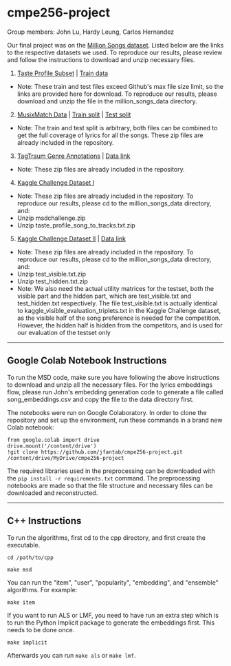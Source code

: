 # cmpe256-project

Group members: John Lu, Hardy Leung, Carlos Hernandez

Our final project was on the [Million Songs dataset](http://millionsongdataset.com/). Listed below are the links to the respective datasets we used. To reproduce our
results, please review and follow the instructions to download and unzip necessary files.

1. [Taste Profile Subset](http://millionsongdataset.com/tasteprofile/) | [Train data](http://millionsongdataset.com/sites/default/files/challenge/train_triplets.txt.zip) 
- Note: These train and test files exceed Github's max file size limit, so the links are provided here for download.  To reproduce our results, please download and unzip the file in the million_songs_data directory.
2. [MusixMatch Data](http://millionsongdataset.com/musixmatch/) | [Train split](http://millionsongdataset.com/sites/default/files/AdditionalFiles/mxm_dataset_train.txt.zip) | [Test split](http://millionsongdataset.com/sites/default/files/AdditionalFiles/mxm_dataset_test.txt.zip)
- Note: The train and test split is arbitrary, both files can be combined to get the full coverage of lyrics for all the songs. These zip files are already included in the repository.
3. [TagTraum Genre Annotations](http://www.tagtraum.com/msd_genre_datasets.html) | [Data link](https://www.tagtraum.com/genres/msd_tagtraum_cd1.cls.zip)
- Note: These zip files are already included in the repository.

4. [Kaggle Challenge Dataset I](https://www.kaggle.com/competitions/msdchallenge/data)
- Note: These zip files are already included in the repository. To reproduce our results, please cd to the million_songs_data directory, and:
- Unzip msdchallenge.zip
- Unzip taste_profile_song_to_tracks.txt.zip

5. [Kaggle Challenge Dataset II](http://millionsongdataset.com/challenge/#data1) | [Data link](http://millionsongdataset.com/sites/default/files/challenge/EvalDataYear1MSDWebsite.zip)
- Note: These zip files are already included in the repository. To reproduce our results, please cd to the million_songs_data directory, and:
- Unzip test_visible.txt.zip
- Unzip test_hidden.txt.zip
- Note: We also need the actual utility matrices for the testset, both the visible part and the hidden part, which are test_visible.txt and test_hidden.txt respectively. The file test_visible.txt is actually identical to kaggle_visible_evaluation_triplets.txt in the Kaggle Challenge dataset, as the visible half of the song preference is needed for the competition. However, the hidden half is hidden from the competitors, and is used for our evaluation of the testset only

---
## Google Colab Notebook Instructions

To run the MSD code, make sure you have following the above instructions to download and unzip all the necessary files. For the lyrics embeddings flow, please
run John's embedding generation code to generate a file called song_embeddings.csv and copy the file to the data directory first.

The notebooks were run on Google Colaboratory. In order to clone the repository and set up the environment, run these commands in a brand new Colab notebook:

```
from google.colab import drive
drive.mount('/content/drive')
!git clone https://github.com/jfantab/cmpe256-project.git /content/drive/MyDrive/cmpe256-project
```

The required libraries used in the preprocessing can be downloaded with the `pip install -r requirements.txt` command. The preprocessing notebooks are made so that the file structure and necessary files can be downloaded and reconstructed.

--- 
## C++ Instructions

To run the algorithms, first cd to the cpp directory, and first create the executable.

`cd /path/to/cpp`

`make msd`

You can run the "item", "user", "popularity", "embedding", and "ensemble" algorithms. For example:

`make item`

If you want to run ALS or LMF, you need to have run an extra step which is to run the Python Implicit package to generate the embeddings first. This needs to be done once.

`make implicit`

Afterwards you can run `make als` or `make lmf`.
